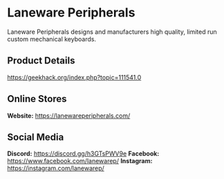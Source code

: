# Laneware Peripherals

Laneware Peripherals designs and manufacturers high quality, limited run custom mechanical keyboards.

## Product Details
https://geekhack.org/index.php?topic=111541.0

## Online Stores

**Website:** https://lanewareperipherals.com/

## Social Media

**Discord:** https://discord.gg/h3GTsPWV9e
**Facebook:** https://www.facebook.com/lanewarep/
**Instagram:** https://instagram.com/lanewarep/

